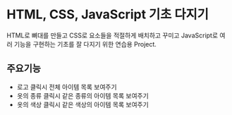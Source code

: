 # HTML, CSS, JavaScript 기초 다지기

HTML로 뼈대를 만들고 CSS로 요소들을 적절하게 배치하고 꾸미고 JavaScript로 여러 기능을 구현하는 기초를 잘 다지기 위한 연습용 Project.

## 주요기능

- 로고 클릭시 전체 아이템 목록 보여주기
- 옷의 종류 클릭시 같은 종류의 아이템 목록 보여주기
- 옷의 색상 클릭시 같은 색상의 아이템 목록 보여주기
